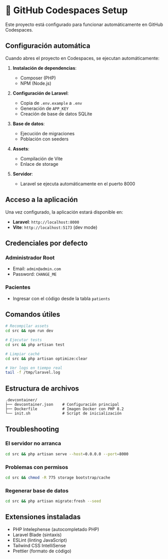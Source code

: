 # 🚀 GitHub Codespaces Setup

Este proyecto está configurado para funcionar automáticamente en GitHub Codespaces.

## Configuración automática

Cuando abres el proyecto en Codespaces, se ejecutan automáticamente:

1. **Instalación de dependencias**:
   - Composer (PHP)
   - NPM (Node.js)

2. **Configuración de Laravel**:
   - Copia de `.env.example` a `.env`
   - Generación de `APP_KEY`
   - Creación de base de datos SQLite

3. **Base de datos**:
   - Ejecución de migraciones
   - Población con seeders

4. **Assets**:
   - Compilación de Vite
   - Enlace de storage

5. **Servidor**:
   - Laravel se ejecuta automáticamente en el puerto 8000

## Acceso a la aplicación

Una vez configurado, la aplicación estará disponible en:
- **Laravel**: `http://localhost:8000`
- **Vite**: `http://localhost:5173` (dev mode)

## Credenciales por defecto

### Administrador Root
- Email: `admin@admin.com`
- Password: `CHANGE_ME`

### Pacientes
- Ingresar con el código desde la tabla `patients`

## Comandos útiles

```bash
# Recompilar assets
cd src && npm run dev

# Ejecutar tests
cd src && php artisan test

# Limpiar caché
cd src && php artisan optimize:clear

# Ver logs en tiempo real
tail -f /tmp/laravel.log
```

## Estructura de archivos

```
.devcontainer/
├── devcontainer.json    # Configuración principal
├── Dockerfile           # Imagen Docker con PHP 8.2
└── init.sh              # Script de inicialización
```

## Troubleshooting

### El servidor no arranca
```bash
cd src && php artisan serve --host=0.0.0.0 --port=8000
```

### Problemas con permisos
```bash
cd src && chmod -R 775 storage bootstrap/cache
```

### Regenerar base de datos
```bash
cd src && php artisan migrate:fresh --seed
```

## Extensiones instaladas

- PHP Intelephense (autocompletado PHP)
- Laravel Blade (sintaxis)
- ESLint (linting JavaScript)
- Tailwind CSS IntelliSense
- Prettier (formato de código)
